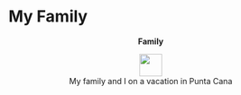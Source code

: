 # My Family
<p align = "center"> 
  <b> Family </b>
</p>

<p align = "center" > 
<img width = "40" height = "40" src=family><br>
  My family and I on a vacation in Punta Cana
</p>
